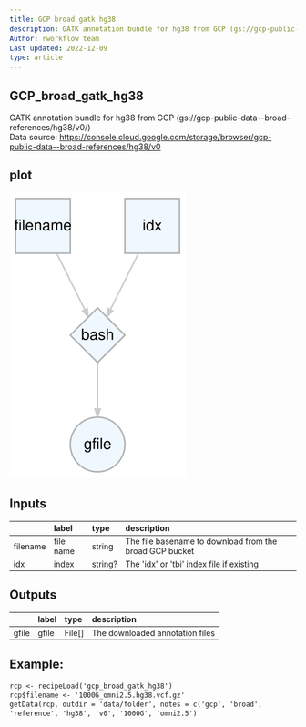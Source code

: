 ```yaml
---
title: GCP broad gatk hg38
description: GATK annotation bundle for hg38 from GCP (gs://gcp-public-data--broad-references/hg38/v0/)
Author: rworkflow team
Last updated: 2022-12-09
type: article
---
```

## GCP_broad_gatk_hg38
GATK annotation bundle for hg38 from GCP (gs://gcp-public-data--broad-references/hg38/v0/)<br>Data source: <https://console.cloud.google.com/storage/browser/gcp-public-data--broad-references/hg38/v0>
## plot
![## GCP_broad_gatk_hg38](/plots/gcp_broad_gatk_hg38.svg)
## Inputs
|         |label     |type    |description                                             |
|:--------|:---------|:-------|:-------------------------------------------------------|
|filename |file name |string  |The file basename to download from the broad GCP bucket |
|idx      |index     |string? |The 'idx' or 'tbi' index file if existing               |
## Outputs
|      |label |type   |description                     |
|:-----|:-----|:------|:-------------------------------|
|gfile |gfile |File[] |The downloaded annotation files |
## Example:
```
rcp <- recipeLoad('gcp_broad_gatk_hg38')
rcp$filename <- '1000G_omni2.5.hg38.vcf.gz'
getData(rcp, outdir = 'data/folder', notes = c('gcp', 'broad', 'reference', 'hg38', 'v0', '1000G', 'omni2.5')
```

